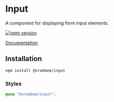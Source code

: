 # Input

A component for displaying form input elements.

[![npm version](https://img.shields.io/npm/v/%40vrembem%2Finput.svg)](https://www.npmjs.com/package/%40vrembem%2Finput)

[Documentation](https://vrembem.com/packages/input)

## Installation

```sh
npm install @vrembem/input
```

### Styles

```scss
@use "@vrembem/input";
```
